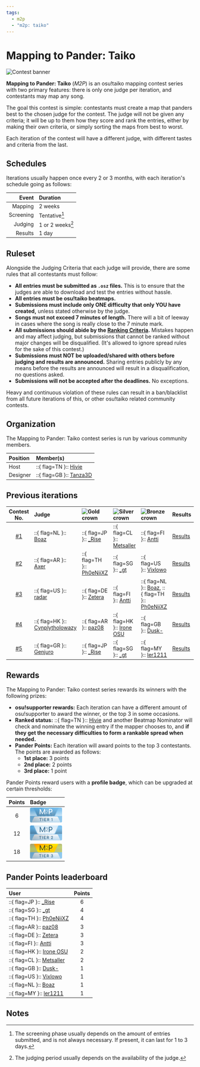 ```yaml
---
tags:
  - m2p
  - "m2p: taiko"
---
```


# Mapping to Pander: Taiko

![Сontest banner](img/banner.jpg "Mapping to Pander: Taiko")

**Mapping to Pander: Taiko** (*M2P*) is an osu!taiko mapping contest series with two primary features: there is only one judge per iteration, and contestants may map any song.

The goal this contest is simple: сontestants must create a map that panders best to the chosen judge for the contest. The judge will not be given any criteria; it will be up to them how they score and rank the entries, either by making their own criteria, or simply sorting the maps from best to worst.

Each iteration of the contest will have a different judge, with different tastes and criteria from the last.

## Schedules

Iterations usually happen once every 2 or 3 months, with each iteration's schedule going as follows:

| Event | Duration |
| --: | :-- |
| Mapping | 2 weeks |
| Screening | Tentative[^schedules-screening] |
| Judging | 1 or 2 weeks[^schedules-judging] |
| Results | 1 day |

## Ruleset

Alongside the Judging Criteria that each judge will provide, there are some rules that all contestants must follow:

- **All entries must be submitted as `.osz` files.** This is to ensure that the judges are able to download and test the entries without hassle.
- **All entries must be osu!taiko beatmaps.**
- **Submissions must include only ONE difficulty that only YOU have created,** unless stated otherwise by the judge.
- **Songs must not exceed 7 minutes of length.** There will a bit of leeway in cases where the song is really close to the 7 minute mark.
- **All submissions should abide by the [Ranking Criteria](/wiki/Ranking_criteria).** Mistakes happen and may affect judging, but submissions that cannot be ranked without major changes will be disqualified. (It's allowed to ignore spread rules for the sake of this contest.)
- **Submissions must NOT be uploaded/shared with others before judging and results are announced.** Sharing entries publicly by any means before the results are announced will result in a disqualification, no questions asked.
- **Submissions will not be accepted after the deadlines.** No exceptions.

Heavy and continuous violation of these rules can result in a ban/blacklist from all future iterations of this, or other osu!taiko related community contests.

## Organization

The Mapping to Pander: Taiko contest series is run by various community members.

| Position | Member(s) |
| :-- | :-- |
| Host | ::{ flag=TN }:: [Hivie](https://osu.ppy.sh/users/14102976) |
| Designer | ::{ flag=GB }:: [Tanza3D](https://osu.ppy.sh/users/10379965) |

## Previous iterations

| Contest No. | Judge | ![Gold crown][GCrown] | ![Silver crown][SCrown] | ![Bronze crown][BCrown] | Results |
| :-: | :-- | :-- | :-- | :-- | :-- |
| [#1](https://osu.ppy.sh/community/forums/topics/1624880) | ::{ flag=NL }:: [Boaz](https://osu.ppy.sh/users/13302996) | ::{ flag=JP }:: [_Rise](https://osu.ppy.sh/users/5217107) | ::{ flag=CL }:: [Metsaller](https://osu.ppy.sh/users/4364791) | ::{ flag=FI }:: [Antti](https://osu.ppy.sh/users/13281473) | [Results](https://docs.google.com/spreadsheets/d/1aR1GjF8diyjFhK_k_uOkU40zIKjaQbXhVbGDGmq5pdg/edit?usp=sharing) |
| [#2](https://osu.ppy.sh/community/forums/topics/1639586) | ::{ flag=AR }:: [Axer](https://osu.ppy.sh/users/7299864) | ::{ flag=TH }:: [Ph0eNiiXZ](https://osu.ppy.sh/users/9463721) | ::{ flag=SG }:: [\_gt](https://osu.ppy.sh/users/8301957) | ::{ flag=US }:: [Vixlowo](https://osu.ppy.sh/users/20295114) | [Results](https://docs.google.com/spreadsheets/d/1ps3bOL2JlzwPEh0gVTLHnp7E48stwqHMH6-ljDSBJQs/edit?usp=sharing) |
| [#3](https://osu.ppy.sh/community/forums/topics/1652502) | ::{ flag=US }:: [radar](https://osu.ppy.sh/users/7131099) | ::{ flag=DE }:: [Zetera](https://osu.ppy.sh/users/587737) | ::{ flag=FI }:: [Antti](https://osu.ppy.sh/users/13281473) | ::{ flag=NL }:: [Boaz](https://osu.ppy.sh/users/13302996), ::{ flag=TH }:: [Ph0eNiiXZ](https://osu.ppy.sh/users/9463721) | [Results](https://docs.google.com/spreadsheets/d/1UXvS2ZdlRHOj8mltCX8LtluQwXrcXZ_B8D02LIdcJoc/edit?usp=sharing) |
| [#4](https://osu.ppy.sh/community/forums/topics/1704114) | ::{ flag=HK }:: [Cynplytholowazy](https://osu.ppy.sh/users/3901754) | ::{ flag=AR }:: [paz08](https://osu.ppy.sh/users/9964420) | ::{ flag=HK }:: [Irone OSU](https://osu.ppy.sh/users/10678230) | ::{ flag=GB }:: [Dusk-](https://osu.ppy.sh/users/6092181) | [Results](https://docs.google.com/spreadsheets/d/1zywwZ1hTqM0ctSVbfixOX-5s4-ez8E2Hg82nmSznY80/edit?usp=sharing) |
| [#5](https://osu.ppy.sh/community/forums/topics/1789253) | ::{ flag=GR }:: [Genjuro](https://osu.ppy.sh/users/3196091) | ::{ flag=JP }:: [_Rise](https://osu.ppy.sh/users/5217107) | ::{ flag=SG }:: [\_gt](https://osu.ppy.sh/users/8301957) | ::{ flag=MY }:: [ler1211](https://osu.ppy.sh/users/19901680) | [Results](https://docs.google.com/spreadsheets/d/1i3W4D6Y5Zz13YzDdSWk9HoblzrDtfLP8ZAX4VsSyD74/edit?usp=sharing) |

## Rewards

The Mapping to Pander: Taiko contest series rewards its winners with the following prizes:

- **osu!supporter rewards:** Each iteration can have a different amount of osu!supporter to award the winner, or the top 3 in some occasions.
- **Ranked status:** ::{ flag=TN }:: [Hivie](https://osu.ppy.sh/users/14102976) and another Beatmap Nominator will check and nominate the winning entry if the mapper chooses to, and **if they get the necessary difficulties to form a rankable spread when needed.**
- **Pander Points:** Each iteration will award points to the top 3 contestants. The points are awarded as follows:
  - **1st place:** 3 points
  - **2nd place:** 2 points
  - **3rd place:** 1 point

Pander Points reward users with a **profile badge**, which can be upgraded at certain thresholds:

| Points | Badge |
| :-: | :-- |
| 6 | ![M2P Tier 1](img/t1.png "M2P: Elite Panderer - Tier 1") |
| 12 | ![M2P Tier 2](img/t2.png "M2P: Elite Panderer - Tier 2") |
| 18 | ![M2P Tier 3](img/t3.png "M2P: Elite Panderer - Tier 3") |

## Pander Points leaderboard

| User | Points |
| :-- | :-: |
| ::{ flag=JP }:: [_Rise](https://osu.ppy.sh/users/5217107) | 6 |
| ::{ flag=SG }:: [\_gt](https://osu.ppy.sh/users/8301957) | 4 |
| ::{ flag=TH }:: [Ph0eNiiXZ](https://osu.ppy.sh/users/9463721) | 4 |
| ::{ flag=AR }:: [paz08](https://osu.ppy.sh/users/9964420) | 3 |
| ::{ flag=DE }:: [Zetera](https://osu.ppy.sh/users/587737) | 3 |
| ::{ flag=FI }:: [Antti](https://osu.ppy.sh/users/13281473) | 3 |
| ::{ flag=HK }:: [Irone OSU](https://osu.ppy.sh/users/10678230) | 2 |
| ::{ flag=CL }:: [Metsaller](https://osu.ppy.sh/users/4364791) | 2 |
| ::{ flag=GB }:: [Dusk-](https://osu.ppy.sh/users/6092181) | 1 |
| ::{ flag=US }:: [Vixlowo](https://osu.ppy.sh/users/20295114) | 1 |
| ::{ flag=NL }:: [Boaz](https://osu.ppy.sh/users/13302996) | 1 |
| ::{ flag=MY }:: [ler1211](https://osu.ppy.sh/users/19901680) | 1 |

## Notes

[^schedules-screening]: The screening phase usually depends on the amount of entries submitted, and is not always necessary. If present, it can last for 1 to 3 days.
[^schedules-judging]: The judging period usually depends on the availability of the judge.

[GCrown]: /wiki/shared/crown-gold.png "1st place"
[SCrown]: /wiki/shared/crown-silver.png "2nd place"
[BCrown]: /wiki/shared/crown-bronze.png "3rd place"
